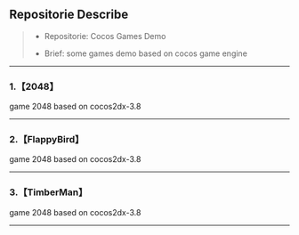 ## Repositorie Describe

>
>- Repositorie:  Cocos Games Demo
>
>- Brief: some games demo based on cocos game engine
>

---

### 1.【2048】
game 2048 based on cocos2dx-3.8

---

### 2.【FlappyBird】
game 2048 based on cocos2dx-3.8

---

### 3.【TimberMan】
game 2048 based on cocos2dx-3.8

---
